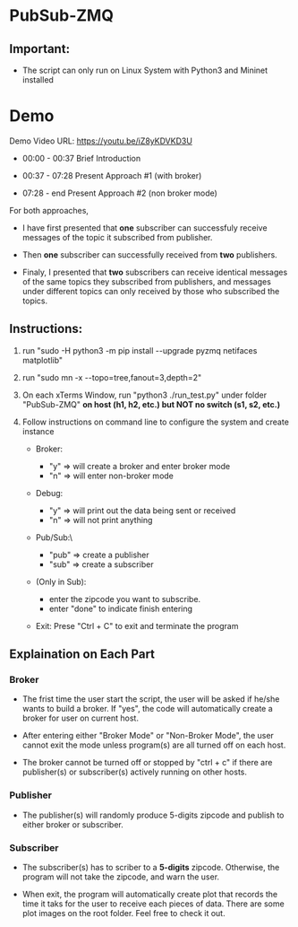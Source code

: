 # PubSub-ZMQ


## Important:

* The script can only run on Linux System with Python3 and Mininet installed

# Demo

Demo Video URL: https://youtu.be/iZ8yKDVKD3U

* 00:00​ - 00:37 Brief Introduction

* 00:37​ - 07:28 Present Approach #1 (with broker)

* 07:28​ - end Present Approach #2 (non broker mode)

For both approaches, 

* I have first presented that **one** subscriber can successfuly receive messages of the topic it subscribed from publisher. 

* Then **one** subscriber can successfully received from **two** publishers. 

* Finaly, I presented that **two** subscribers can receive identical messages of the same topics they subscribed from publishers, and messages under different topics can only received by those who subscribed the topics. 


## Instructions:

1. run "sudo -H python3 -m pip install --upgrade pyzmq netifaces matplotlib"

2. run "sudo mn -x --topo=tree,fanout=3,depth=2"

3. On each xTerms Window, run "python3 ./run_test.py" under folder "PubSub-ZMQ" **on host (h1, h2, etc.) but NOT no switch (s1, s2, etc.)**

4. Follow instructions on command line to configure the system and create instance

    * Broker:
        * "y" => will create a broker and enter broker mode
        * "n" => will enter non-broker mode

    * Debug: 
        * "y" => will print out the data being sent or received
        * "n" => will not print anything
    
    * Pub/Sub:\
        * "pub" => create a publisher
        * "sub" => create a subscriber
    
    * (Only in Sub): 
        * enter the zipcode you want to subscribe.
        * enter "done" to indicate finish entering
    
    * Exit: Prese "Ctrl + C" to exit and terminate the program


## Explaination on Each Part

### Broker

* The frist time the user start the script, the user will be asked if he/she wants to build a broker. If "yes", the code will automatically create a broker for user on current host.

* After entering either "Broker Mode" or "Non-Broker Mode", the user cannot exit the mode unless program(s) are all turned off on each host.

* The broker cannot be turned off or stopped by "ctrl + c" if there are publisher(s) or subscriber(s) actively running on other hosts.

### Publisher

* The publisher(s) will randomly produce 5-digits zipcode and publish to either broker or subscriber.

### Subscriber

* The subscriber(s) has to scriber to a **5-digits** zipcode. Otherwise, the program will not take the zipcode, and warn the user.

* When exit, the program will automatically create plot that records the time it taks for the user to receive each pieces of data. There are some plot images on the root folder. Feel free to check it out.
